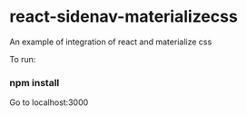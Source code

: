 # react-sidenav-materializecss
An example of integration of react and materialize css

To run:

### npm install

Go to localhost:3000
